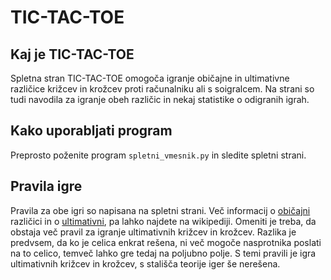 # TIC-TAC-TOE

## Kaj je TIC-TAC-TOE
Spletna stran TIC-TAC-TOE omogoča igranje običajne in ultimativne različice križcev in krožcev proti računalniku ali s soigralcem.
Na strani so tudi navodila za igranje obeh različic in nekaj statistike o odigranih igrah.

## Kako uporabljati program  
Preprosto poženite program `spletni_vmesnik.py` in sledite spletni strani.

## Pravila igre
Pravila za obe igri so napisana na spletni strani. Več informacij o [običajni](https://en.wikipedia.org/wiki/Tic-tac-toe) različici in o [ultimativni](https://en.wikipedia.org/wiki/Ultimate_tic-tac-toe), pa lahko najdete na wikipediji.
Omeniti je treba, da obstaja več pravil za igranje ultimativnih križcev in krožcev. Razlika je predvsem, da ko je celica enkrat rešena,
ni več mogoče nasprotnika poslati na to celico, temveč lahko gre tedaj na poljubno polje. S temi pravili je igra ultimativnih križcev in krožcev,
s stališča teorije iger še nerešena.
